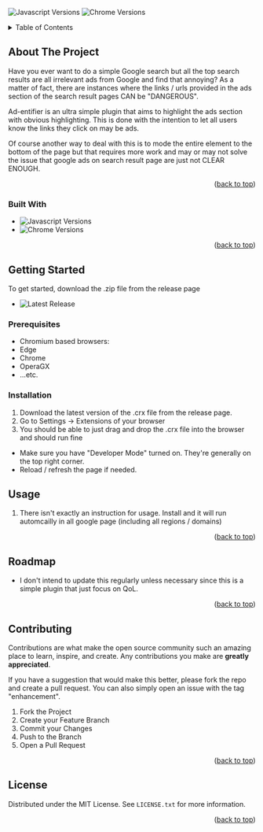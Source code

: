 ![Javascript Versions][javascript-version]
![Chrome Versions][chrome-version]

<!-- TABLE OF CONTENTS -->
<details>
  <summary>Table of Contents</summary>
  <ol>
    <li>
      <a href="#about-the-project">About The Project</a>
      <ul>
        <li><a href="#built-with">Built With</a></li>
      </ul>
    </li>
    <li>
      <a href="#getting-started">Getting Started</a>
      <ul>
        <li><a href="#prerequisites">Prerequisites</a></li>
        <li><a href="#installation">Installation</a></li>
      </ul>
    </li>
    <li><a href="#usage">Usage</a></li>
    <li><a href="#roadmap">Roadmap</a></li>
    <li><a href="#contributing">Contributing</a></li>
    <li><a href="#license">License</a></li>
  </ol>
</details>



<!-- ABOUT THE PROJECT -->
## About The Project

Have you ever want to do a simple Google search but all the top search results are all irrelevant ads from Google and find that annoying? As a matter of fact, there are instances where the links / urls provided in the ads section of the search result pages CAN be "DANGEROUS".

Ad-entifier is an ultra simple plugin that aims to highlight the ads section with obvious highlighting. This is done with the intention to let all users know the links they click on may be ads. 

Of course another way to deal with this is to mode the entire element to the bottom of the page but that requires more work and may or may not solve the issue that google ads on search result page are just not CLEAR ENOUGH.


<p align="right">(<a href="#readme-top">back to top</a>)</p>



### Built With

* ![Javascript Versions][javascript-version]
* ![Chrome Versions][chrome-version]


<p align="right">(<a href="#readme-top">back to top</a>)</p>



<!-- GETTING STARTED -->
## Getting Started

To get started, download the .zip file from the release page

* ![Latest Release](https://github.com/wenchien/Adentifier/releases/latest)

### Prerequisites

* Chromium based browsers:
* Edge
* Chrome
* OperaGX
* ...etc.

### Installation


1. Download the latest version of the .crx file from the release page.
2. Go to Settings -> Extensions of your browser
3. You should be able to just drag and drop the .crx file into the browser and should run fine
- Make sure you have "Developer Mode" turned on. They're generally on the top right corner.
- Reload / refresh the page if needed.


<!-- USAGE EXAMPLES -->
## Usage

1. There isn't exactly an instruction for usage. Install and it will run automcailly in all google page (including all regions / domains)

<p align="right">(<a href="#readme-top">back to top</a>)</p>



<!-- ROADMAP -->
## Roadmap

- I don't intend to update this regularly unless necessary since this is a simple plugin that just focus on QoL.

<p align="right">(<a href="#readme-top">back to top</a>)</p>



<!-- CONTRIBUTING -->
## Contributing

Contributions are what make the open source community such an amazing place to learn, inspire, and create. Any contributions you make are **greatly appreciated**.

If you have a suggestion that would make this better, please fork the repo and create a pull request. You can also simply open an issue with the tag "enhancement".

1. Fork the Project
2. Create your Feature Branch
3. Commit your Changes
4. Push to the Branch
5. Open a Pull Request

<p align="right">(<a href="#readme-top">back to top</a>)</p>



<!-- LICENSE -->
## License

Distributed under the MIT License. See `LICENSE.txt` for more information.

<p align="right">(<a href="#readme-top">back to top</a>)</p>


<!-- MARKDOWN LINKS & IMAGES -->
<!-- https://www.markdownguide.org/basic-syntax/#reference-style-links -->
[javascript-version]: https://img.shields.io/badge/Javascript-%2B-red
[chrome-version]: https://img.shields.io/badge/Chrome-%2B-blue
